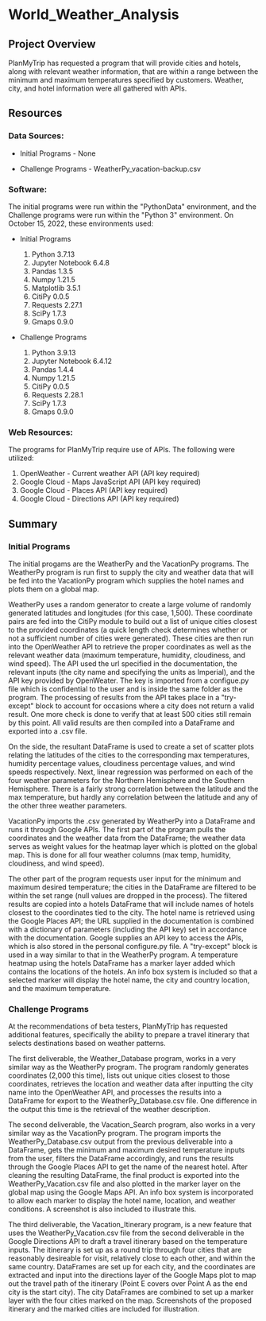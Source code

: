 # World_Weather_Analysis

## Project Overview
PlanMyTrip has requested a program that will provide cities and hotels, along with relevant weather information, that are within a range between the minimum and maximum temperatures specified by customers. Weather, city, and hotel information were all gathered with APIs.

## Resources
### Data Sources:
- Initial Programs - None

- Challenge Programs - WeatherPy_vacation-backup.csv

### Software:
The initial programs were run within the "PythonData" environment, and the Challenge programs were run within the "Python 3" environment. On October 15, 2022, these environments used:

- Initial Programs

    1. Python 3.7.13
    2. Jupyter Notebook 6.4.8
    3. Pandas 1.3.5
    4. Numpy 1.21.5
    5. Matplotlib 3.5.1
    6. CitiPy 0.0.5
    7. Requests 2.27.1
    8. SciPy 1.7.3
    9. Gmaps 0.9.0

- Challenge Programs

    1. Python 3.9.13
    2. Jupyter Notebook 6.4.12
    3. Pandas 1.4.4
    4. Numpy 1.21.5
    5. CitiPy 0.0.5
    6. Requests 2.28.1
    7. SciPy 1.7.3
    8. Gmaps 0.9.0

### Web Resources:
The programs for PlanMyTrip require use of APIs. The following were utilized:

1. OpenWeather - Current weather API (API key required)
2. Google Cloud - Maps JavaScript API (API key required)
3. Google Cloud - Places API (API key required)
4. Google Cloud - Directions API (API key required)

## Summary
### Initial Programs
The initial progams are the WeatherPy and the VacationPy programs. The WeatherPy program is run first to supply the city and weather data that will be fed into the VacationPy program which supplies the hotel names and plots them on a global map.

WeatherPy uses a random generator to create a large volume of randomly generated latitudes and longitudes (for this case, 1,500). These coordinate pairs are fed into the CitiPy module to build out a list of unique cities closest to the provided coordinates (a quick length check determines whether or not a sufficient number of cities were generated). These cities are then run into the OpenWeather API to retrieve the proper coordinates as well as the relevant weather data (maximum temperature, humidity, cloudiness, and wind speed). The API used the url specified in the documentation, the relevant inputs (the city name and specifying the units as Imperial), and the API key provided by OpenWeater. The key is imported from a configue.py file which is confidential to the user and is inside the same folder as the program. The processing of results from the API takes place in a "try-except" block to account for occasions where a city does not return a valid result. One more check is done to verify that at least 500 cities still remain by this point. All valid results are then compiled into a DataFrame and exported into a .csv file.

On the side, the resultant DataFrame is used to create a set of scatter plots relating the latitudes of the cities to the corresponding max temperatures, humidity percentage values, cloudiness percentage values, and wind speeds respectively. Next, linear regression was performed on each of the four weather parameters for the Northern Hemisphere and the Southern Hemisphere. There is a fairly strong correlation between the latitude and the max temperature, but hardly any correlation between the latitude and any of the other three weather parameters.

VacationPy imports the .csv generated by WeatherPy into a DataFrame and runs it through Google APIs. The first part of the program pulls the coordinates and the weather data from the DataFrame; the weather data serves as weight values for the heatmap layer which is plotted on the global map. This is done for all four weather columns (max temp, humidity, cloudiness, and wind speed).

The other part of the program requests user input for the minimum and maximum desired temperature; the cities in the DataFrame are filtered to be within the set range (null values are dropped in the process). The filtered results are copied into a hotels DataFrame that will include names of hotels closest to the coordinates tied to the city. The hotel name is retrieved using the Google Places API; the URL supplied in the documentation is combined with a dictionary of parameters (including the API key) set in accordance with the documentation. Google supplies an API key to access the APIs, which is also stored in the personal configure.py file. A "try-except" block is used in a way similar to that in the WeatherPy program. A temperature heatmap using the hotels DataFrame has a marker layer added which contains the locations of the hotels. An info box system is included so that a selected marker will display the hotel name, the city and country location, and the maximum temperature.

### Challenge Programs
At the recommendations of beta testers, PlanMyTrip has requested additional features, specifically the ability to prepare a travel itinerary that selects destinations based on weather patterns.

The first deliverable, the Weather_Database program, works in a very similar way as the WeatherPy program. The program randomly generates coordinates (2,000 this time), lists out unique cities closest to those coordinates, retrieves the location and weather data after inputting the city name into the OpenWeather API, and processes the results into a DataFrame for export to the WeatherPy_Database.csv file. One difference in the output this time is the retrieval of the weather description.

The second deliverable, the Vacation_Search program, also works in a very similar way as the VacationPy program. The program imports the WeatherPy_Database.csv output from the previous deliverable into a DataFrame, gets the minimum and maximum desired temperature inputs from the user, filters the DataFrame accordingly, and runs the results through the Google Places API to get the name of the nearest hotel. After cleaning the resulting DataFrame, the final product is exported into the WeatherPy_Vacation.csv file and also plotted in the marker layer on the global map using the Google Maps API. An info box system is incorporated to allow each marker to display the hotel name, location, and weather conditions. A screenshot is also included to illustrate this.

The third deliverable, the Vacation_Itinerary program, is a new feature that uses the WeatherPy_Vacation.csv file from the second deliverable in the Google Directions API to draft a travel itinerary based on the temperature inputs. The itinerary is set up as a round trip through four cities that are reasonably desireable for visit, relatively close to each other, and within the same country. DataFrames are set up for each city, and the coordinates are extracted and input into the directions layer of the Google Maps plot to map out the travel path of the itinerary (Point E covers over Point A as the end city is the start city). The city DataFrames are combined to set up a marker layer with the four cities marked on the map. Screenshots of the proposed itinerary and the marked cities are included for illustration.
